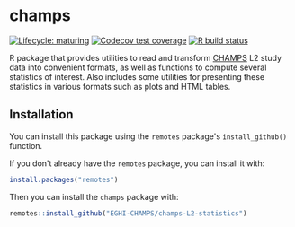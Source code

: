 # champs

<!-- badges: start -->
[![Lifecycle: maturing](https://img.shields.io/badge/lifecycle-maturing-blue.svg)](https://www.tidyverse.org/lifecycle/#maturing)
[![Codecov test coverage](https://codecov.io/gh/EGHI-CHAMPS/champs-L2-statistics/branch/master/graph/badge.svg)](https://codecov.io/gh/EGHI-CHAMPS/champs-L2-statistics?branch=master)
[![R build status](https://github.com/EGHI-CHAMPS/champs-L2-statistics/workflows/R-CMD-check/badge.svg)](https://github.com/EGHI-CHAMPS/champs-L2-statistics/actions)
<!-- badges: end -->

R package that provides utilities to read and transform [CHAMPS](https://champshealth.org) L2 study data into convenient formats, as well as functions to compute several statistics of interest. Also includes some utilities for presenting these statistics in various formats such as plots and HTML tables.

## Installation

You can install this package using the `remotes` package's `install_github()` function.

If you don't already have the `remotes` package, you can install it with:

```r
install.packages("remotes")
```

Then you can install the `champs` package with:

```r
remotes::install_github("EGHI-CHAMPS/champs-L2-statistics")
```
